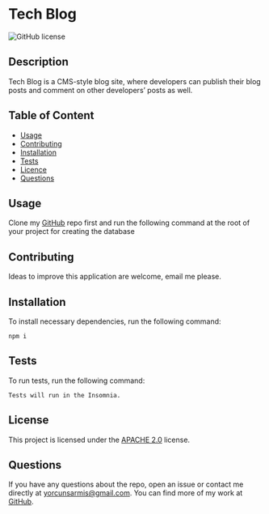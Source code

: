   # **Tech Blog**

  ![GitHub license](https://img.shields.io/badge/license-APACHE2.0-blue.svg)
  
  ## Description 
  
  Tech Blog is a CMS-style blog site, where developers can publish their blog posts and comment on other developers’ posts as well. 

  ## Table of Content

  * [Usage](#usage)
  * [Contributing](#contributing)
  * [Installation](#installation)
  * [Tests](#tests)
  * [Licence](#license)
  * [Questions](#questions)

  ## Usage

  Clone my [GitHub](https://github.com/orcunSarmis/Tech_Blog) repo first and run the following command at the root of your project for creating the database
  
  ## Contributing

  Ideas to improve this application are welcome, email me please.

  ## Installation

  To install necessary dependencies, run the following command:
  ```
  npm i
  ```
  ## Tests

  To run tests, run the following command:
  ```
  Tests will run in the Insomnia.
  ```
  ## License

   This project is licensed under the [APACHE 2.0](https://www.apache.org/licenses/LICENSE-2.0) license. 

  ## Questions

  If you have any questions about the repo, open an issue or contact me directly at yorcunsarmis@gmail.com. You can find more of my work at [GitHub](https://github.com/orcunSarmis/).
